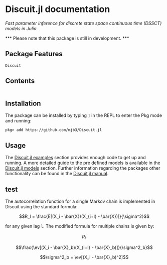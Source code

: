 # Discuit.jl documentation

*Fast parameter inference for discrete state space continuous time (DSSCT) models in Julia.*

*** Please note that this package is still in development. ***

## Package Features

```@docs
Discuit
```

## Contents

```@contents
```

## Installation

The package can be installed by typing `]` in the REPL to enter the Pkg mode and running:

```
pkg> add https://github.com/mjb3/Discuit.jl
```

## Usage

The [Discuit.jl examples](@ref) section provides enough code to get up and running. A more detailed guide to the pre defined models is available in the [Discuit.jl models](@ref) section. Further information regarding the packages other functionality can be found in the [Discuit.jl manual](@ref).

## test

The autocorrelation function for a single Markov chain is implemented in Discuit using the standard formula:

```math
R_l  = \frac{E[(X_i - \bar{X})(X_{i+l} - \bar{X})]}{\sigma^2}
```

for any given lag `l`. The modified formula for multiple chains is given by:

```math
R^{\prime}_l
```

```math
\frac{\ev[(X_i - \bar{X}_b)(X_{i+l} - \bar{X}_b)]}{\sigma^2_b}
```

```math
\sigma^2_b = \ev[(X_i - \bar{X}_b)^2]
```

